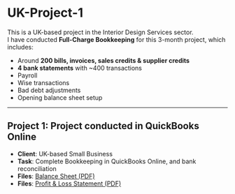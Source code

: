 # UK-Project-1
This is a UK-based project in the Interior Design Services sector.  
I have conducted **Full-Charge Bookkeeping** for this 3-month project, which includes:

- Around **200 bills, invoices, sales credits & supplier credits**
- **4 bank statements** with ~400 transactions
- Payroll
- Wise transactions
- Bad debt adjustments
- Opening balance sheet setup

---

## Project 1: Project conducted in QuickBooks Online
- **Client**: UK-based Small Business  
- **Task**: Complete Bookkeeping in QuickBooks Online, and bank reconciliation  
- **Files**: [Balance Sheet (PDF)](https://github.com/MainulEvan/UK-Project-1/blob/main/BalanceSheet%20(3).pdf)
- **Files**: [Profit & Loss Statement (PDF)](https://github.com/MainulEvan/UK-Project-1/blob/main/ProfitandLoss%20(3).pdf)  


 

